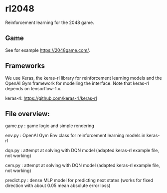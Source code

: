 # rl2048
Reinforcement learning for the 2048 game.

## Game
See for example https://2048game.com/.

## Frameworks
We use Keras, the keras-rl library for reinforcement learning models and the OpenAI Gym framework for modelling the interface. Note that keras-rl depends on tensorflow-1.x.

keras-rl: https://github.com/keras-rl/keras-rl

## File overview:

game.py : game logic and simple rendering

env.py : OpenAI Gym Env class for reinforcement learning models in keras-rl

dqn.py : attempt at solving with DQN model (adapted keras-rl example file, not working)

cem.py : attempt at solving with DQN model (adapted keras-rl example file, not working)

predict.py : dense MLP model for predicting next states (works for fixed direction with about 0.05 mean absolute error loss)